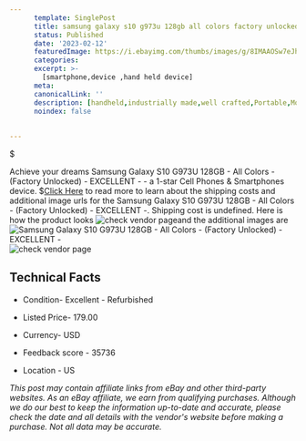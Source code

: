 ```yaml
---
      template: SinglePost
      title: samsung galaxy s10 g973u 128gb all colors factory unlocked excellent 
      status: Published
      date: '2023-02-12'
      featuredImage: https://i.ebayimg.com/thumbs/images/g/8IMAAOSw7eJh9Gz8/s-l225.jpg
      categories: 
      excerpt: >-
        [smartphone,device ,hand held device]
      meta:
      canonicalLink: ''
      description: [handheld,industrially made,well crafted,Portable,Mobile,Compact,Convenient,Lightweight,Maneuverable,Man-portable,Miniature,Carriable,Hand-held,Light,Holdable,Transportable,Mobile device,Pocket-sized,On-the-go,Wireless,Cordless,Compact size,Convenient size, smartphone,device ,hand held device]
      noindex: false
      
        
---
```

$

Achieve your dreams Samsung Galaxy S10 G973U 128GB - All Colors - (Factory Unlocked) - EXCELLENT - - a 1-star Cell Phones & Smartphones device.
$[Click Here](https://www.ebay.com/itm/254861030265?hash=item3b56e6b379%3Ag%3A8IMAAOSw7eJh9Gz8&mkevt=1&mkcid=1&mkrid=711-53200-19255-0&campid=%253CePNCampaignId%253E&customid=%253CreferenceId%253E&toolid=10049) to read more to learn about the shipping costs and additional image urls for the Samsung Galaxy S10 G973U 128GB - All Colors - (Factory Unlocked) - EXCELLENT -. Shipping cost is undefined. Here is how the product looks ![check vendor page](https://i.ebayimg.com/thumbs/images/g/8IMAAOSw7eJh9Gz8/s-l225.jpg)and the additional images are![Samsung Galaxy S10 G973U 128GB - All Colors - (Factory Unlocked) - EXCELLENT -](https://i.ebayimg.com/images/g/8IMAAOSw7eJh9Gz8/s-l960.jpg)![check vendor page](https://origin-galleryplus.ebayimg.com/ws/web/254861030265_2_0_1/225x225.jpg,https://origin-galleryplus.ebayimg.com/ws/web/254861030265_3_0_1/225x225.jpg,https://origin-galleryplus.ebayimg.com/ws/web/254861030265_4_0_1/225x225.jpg,https://origin-galleryplus.ebayimg.com/ws/web/254861030265_5_0_1/225x225.jpg,https://origin-galleryplus.ebayimg.com/ws/web/254861030265_6_0_1/225x225.jpg,https://origin-galleryplus.ebayimg.com/ws/web/254861030265_7_0_1/225x225.jpg,https://origin-galleryplus.ebayimg.com/ws/web/254861030265_8_0_1/225x225.jpg,https://origin-galleryplus.ebayimg.com/ws/web/254861030265_9_0_1/225x225.jpg,https://origin-galleryplus.ebayimg.com/ws/web/254861030265_10_0_1/225x225.jpg,https://origin-galleryplus.ebayimg.com/ws/web/254861030265_11_0_1/225x225.jpg,https://origin-galleryplus.ebayimg.com/ws/web/254861030265_12_0_1/225x225.jpg)



 ## Technical Facts 



     
      

 - Condition- Excellent - Refurbished 


      

 - Listed Price- 179.00 


      

 - Currency- USD 


      

 - Feedback score - 35736 


      

 - Location - US 


      
      

 *_This post may contain affiliate links from eBay and other third-party websites. As an eBay affiliate, we earn from qualifying purchases. Although we do our best to keep the information up-to-date and accurate, please check the date and all details with the vendor's website before making a purchase. Not all data may be accurate._*






